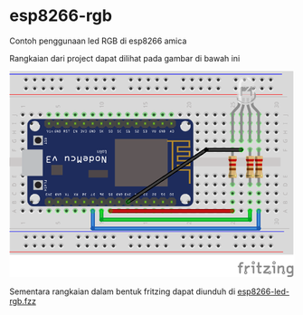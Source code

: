 # esp8266-rgb
Contoh penggunaan led RGB di esp8266 amica

Rangkaian dari project dapat dilihat pada gambar di bawah ini

![](esp8266-led-rgb.png)

Sementara rangkaian dalam bentuk fritzing dapat diunduh di [esp8266-led-rgb.fzz](esp8266-led-rgb.fzz)